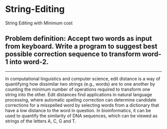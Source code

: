 # String-Editing
String Editing with Minimum cost

Problem definition:
Accept two words as input from keyboard. Write a program to suggest best possible correction sequence to transform word-1 into word-2.
---
---
In computational linguistics and computer science, edit distance is a way of quantifying how dissimilar two strings (e.g., words) are to one another by counting the minimum number of operations required to transform one string into the other. Edit distances find applications in natural language processing, where automatic spelling correction can determine candidate corrections for a misspelled word by selecting words from a dictionary that have a low distance to the word in question. In bioinformatics, it can be used to quantify the similarity of DNA sequences, which can be viewed as strings of the letters A, C, G and T.
